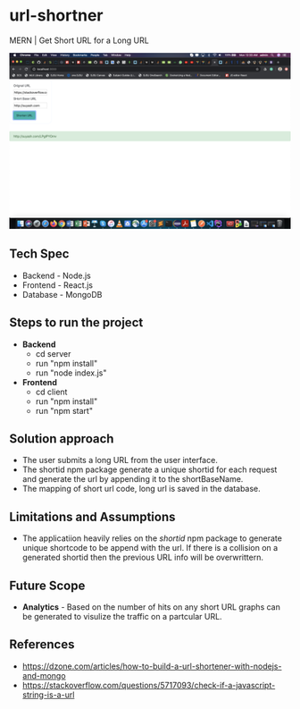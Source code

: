 # url-shortner
MERN | Get Short URL for a Long URL

![alt text](https://github.com/Suyash906/url-shortner/blob/main/screenshots/url-shortner.png)

## Tech Spec
- Backend - Node.js
- Frontend - React.js
- Database - MongoDB

## Steps to run the project
- **Backend**
  - cd server
  - run "npm install"
  - run "node index.js"
- **Frontend**
  - cd client
  - run "npm install"
  - run "npm start"

## Solution approach
- The user submits a long URL from the user interface.
- The shortid npm package generate a unique shortid for each request and generate the url by appending it to the shortBaseName.
- The mapping of short url code, long url is saved in the database.

## Limitations and Assumptions
- The applicatiion heavily relies on the _shortid_ npm package to generate unique shortcode to be append with the url. If there is a collision on a generated shortid then the previous URL info will be overwrittern. 

## Future Scope
- **Analytics** - Based on the number of hits on any short URL graphs can be generated to visulize the traffic on a partcular URL.

## References
- https://dzone.com/articles/how-to-build-a-url-shortener-with-nodejs-and-mongo
- https://stackoverflow.com/questions/5717093/check-if-a-javascript-string-is-a-url
